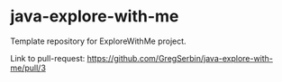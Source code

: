# java-explore-with-me
Template repository for ExploreWithMe project.


Link to pull-request: https://github.com/GregSerbin/java-explore-with-me/pull/3
